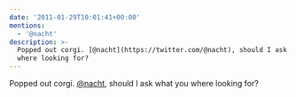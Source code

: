```yaml
---
date: '2011-01-29T10:01:41+00:00'
mentions:
  - '@nacht'
description: >-
  Popped out corgi. [@nacht](https://twitter.com/@nacht), should I ask what you
  where looking for?
---
```

Popped out corgi. [@nacht](https://twitter.com/@nacht), should I ask what you where looking for? 
